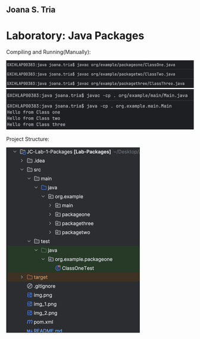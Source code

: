 ## Joana S. Tria
# Laboratory: Java Packages

Compiling and Running(Manually):

![img.png](img.png)
![img_1.png](img_1.png)

Project Structure:

![img_3.png](img_3.png)
